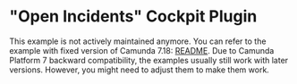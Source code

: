 "Open Incidents" Cockpit Plugin
===============================

This example is not actively maintained anymore. You can refer to the example with fixed version of Camunda 7.18:
[README](https://github.com/camunda/camunda-bpm-examples/blob/7.18/cockpit/cockpit-open-incidents/README.md).
Due to Camunda Platform 7 backward compatibility, the examples usually still work with later versions. However, you
might need to adjust them to make them work.